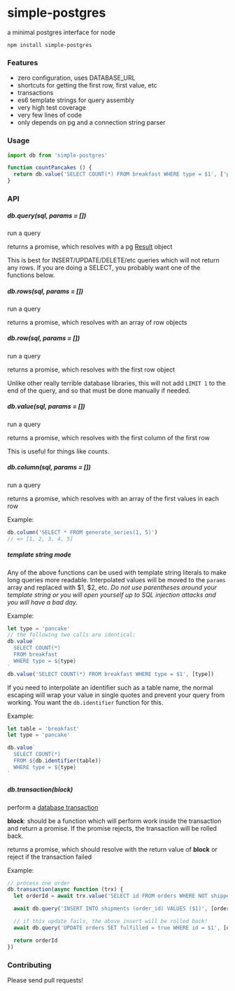 # simple-postgres
a minimal postgres interface for node

```console
npm install simple-postgres
```

### Features

* zero configuration, uses DATABASE_URL
* shortcuts for getting the first row, first value, etc
* transactions
* es6 template strings for query assembly
* very high test coverage
* very few lines of code
* only depends on pg and a connection string parser

### Usage

```js
import db from 'simple-postgres'

function countPancakes () {
  return db.value('SELECT COUNT(*) FROM breakfast WHERE type = $1', ['pancake'])
}
```

### API

##### db.query(sql, params = [])
run a query

returns a promise, which resolves with a pg [Result](https://github.com/brianc/node-postgres/wiki/Query#result-object) object

This is best for INSERT/UPDATE/DELETE/etc queries which will not return any rows. If you are doing a SELECT, you probably want one of the functions below.

##### db.rows(sql, params = [])
run a query

returns a promise, which resolves with an array of row objects

##### db.row(sql, params = [])
run a query

returns a promise, which resolves with the first row object

Unlike other really terrible database libraries, this will not add `LIMIT 1` to the end of the query, and so that must be done manually if needed.

##### db.value(sql, params = [])
run a query

returns a promise, which resolves with the first column of the first row

This is useful for things like counts.

##### db.column(sql, params = [])
run a query

returns a promise, which resolves with an array of the first values in each row

Example:
```js
db.column('SELECT * FROM generate_series(1, 5)')
// => [1, 2, 3, 4, 5]
```

##### template string mode

Any of the above functions can be used with template string literals to make
long queries more readable. Interpolated values will be moved to the `params`
array and replaced with $1, $2, etc. *Do not use parentheses around your
template string or you will open yourself up to SQL injection attacks and you
will have a bad day.*

Example:
```js
let type = 'pancake'
// the following two calls are identical:
db.value`
  SELECT COUNT(*)
  FROM breakfast
  WHERE type = ${type}
`
db.value('SELECT COUNT(*) FROM breakfast WHERE type = $1', [type])
```

If you need to interpolate an identifier such as a table name, the normal
escaping will wrap your value in single quotes and prevent your query from
working. You want the `db.identifier` function for this.

Example:
```js
let table = 'breakfast'
let type = 'pancake'

db.value`
  SELECT COUNT(*)
  FROM ${db.identifier(table)}
  WHERE type = ${type}
`
```

##### db.transaction(block)
perform a [database transaction](https://www.postgresql.org/docs/current/static/tutorial-transactions.html)

**block**: should be a function which will perform work inside the transaction and return a promise. If the promise rejects, the transaction will be rolled back.

returns a promise, which should resolve with the return value of **block** or reject if the transaction failed

Example:
```js
// process one order
db.transaction(async function (trx) {
  let orderId = await trx.value('SELECT id FROM orders WHERE NOT shipped LIMIT 1 FOR UPDATE')

  await db.query('INSERT INTO shipments (order_id) VALUES ($1)', [orderId])

  // if this update fails, the above insert will be rolled back!
  await db.query('UPDATE orders SET fulfilled = true WHERE id = $1', [orderId])

  return orderId
})
```

### Contributing

Please send pull requests!
